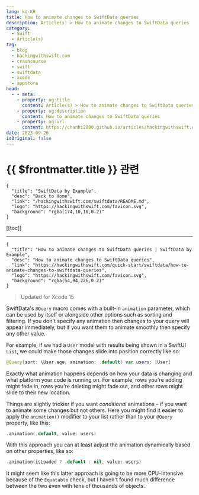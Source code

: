 ```yaml
---
lang: ko-KR
title: How to animate changes to SwiftData queries
description: Article(s) > How to animate changes to SwiftData queries
category:
  - Swift
  - Article(s)
tag: 
  - blog
  - hackingwithswift.com
  - crashcourse
  - swift
  - swiftdata
  - xcode
  - appstore
head:
  - - meta:
    - property: og:title
      content: Article(s) > How to animate changes to SwiftData queries
    - property: og:description
      content: How to animate changes to SwiftData queries
    - property: og:url
      content: https://chanhi2000.github.io/articles/hackingwithswift.com/swiftdata/how-to-animate-changes-to-swiftdata-queries.html
date: 2023-09-26
isOriginal: false
---
```


# {{ $frontmatter.title }} 관련

```component VPCard
{
  "title": "SwiftData by Example",
  "desc": "Back to Home",
  "link": "/hackingwithswift.com/swiftdata/README.md",
  "logo": "https://hackingwithswift.com/favicon.svg",
  "background": "rgba(174,10,10,0.2)"
}
```

[[toc]]

---

```component VPCard
{
  "title": "How to animate changes to SwiftData queries | SwiftData by Example",
  "desc": "How to animate changes to SwiftData queries",
  "link": "https://hackingwithswift.com/quick-start/swiftdata/how-to-animate-changes-to-swiftdata-queries", 
  "logo": "https://hackingwithswift.com/favicon.svg",
  "background": "rgba(54,94,226,0.2)"
}
```

> Updated for Xcode 15

SwiftData's `@Query` macro comes with a built-in `animation` parameter, which can be used by itself or alongside other options such as sorting and filtering. If you don't specify any animation then changes to your query will appear immediately, but if you want them to animate smoothly then specify any other value.

For example, if we had a `User` model with results being shown in a SwiftUI `List`, we could make those changes slide into position correctly like so:

```swift
@Query(sort: \User.age, animation: .default) var users: [User]
```

Exactly what animation happens depends on how your data is changing and what platform your code is running on. For example, rows you're adding might fade in, rows you're deleting might fade out, and other rows might slide to their new location.

Things are slightly trickier if you want *conditional* animations – if you want to animate some changes but not others. Here you might find it easier to apply the `animation()` modifier to your list rather than to your `@Query` property, like this:

```swift
.animation(.default, value: users)
```

With this approach you can at least adjust the animation dynamically based on other properties, like so:

```swift
.animation(isLoaded ? .default : nil, value: users)
```

It might seem like this latter approach is going to be more CPU-intensive because of the `Equatable` check, but I haven't found much difference between the two even with tens of thousands of objects.


    